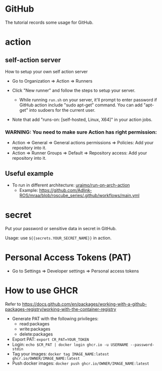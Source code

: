 # GitHub

The tutorial records some usage for GitHub.

# action

## self-action server

How to setup your own self action server

* Go to Organization => Action => Runners

* Click "New runner" and follow the steps to setup your server.
  - While running `run.sh` on your server, it'll prompt to enter password if GitHub action include "sudo apt-get" command. You can add "apt-get" into sudoers for the current user.

* Note that add "runs-on: [self-hosted, Linux, X64]" in your action jobs.

### WARNING: You need to make sure Action has right permission:

* Action => General => General actions permissions => Policies: Add your repository into it.
* Action => Runner Groups => Default => Repository access: Add your repository into it.

## Useful example

* To run in different architecture: [uraimo/run-on-arch-action](https://github.com/uraimo/run-on-arch-action)
  - Example: https://github.com/Adlink-ROS/mraa/blob/roscube_series/.github/workflows/main.yml

# secret

Put your password or sensitive data in secret in GitHub.

Usage: use `${{secrets.YOUR_SECRET_NAME}}` in action.

# Personal Access Tokens (PAT)

* Go to Settings => Developer settings => Personal access tokens

# How to use GHCR

Refer to https://docs.github.com/en/packages/working-with-a-github-packages-registry/working-with-the-container-registry

* Generate PAT with the following privileges:
  - read:packages
  - write:packages
  - delete:packages
* Export PAT: `export CR_PAT=YOUR_TOKEN`
* Login: `echo $CR_PAT | docker login ghcr.io -u USERNAME --password-stdin`
* Tag your images: `docker tag IMAGE_NAME:latest ghcr.io/OWNER/IMAGE_NAME:latest`
* Push docker images: `docker push ghcr.io/OWNER/IMAGE_NAME:latest`
